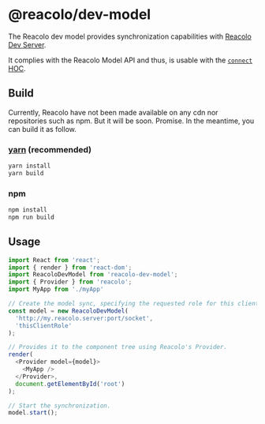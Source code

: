 # @reacolo/dev-model

The Reacolo dev model provides synchronization capabilities with [Reacolo Dev Server](../dev-server).

It complies with the Reacolo Model API and thus, is usable with the [`connect` HOC](../react/README.md#connect).

## Build

Currently, Reacolo have not been made available on any cdn nor repositories such as npm. But it will be soon. Promise.
In the meantime, you can build it as follow.

### [yarn](https://yarnpkg.com) (recommended)

```bash
yarn install
yarn build
```

### npm

```bash
npm install
npm run build
```

## Usage

```js
import React from 'react';
import { render } from 'react-dom';
import ReacoloDevModel from 'reacolo-dev-model';
import { Provider } from 'reacolo';
import MyApp from './myApp'

// Create the model sync, specifying the requested role for this client.
const model = new ReacoloDevModel(
  'http://my.reacolo.server:port/socket',
  'thisClientRole'
);

// Provides it to the component tree using Reacolo's Provider.
render(
  <Provider model={model}>
    <MyApp />
  </Provider>,
  document.getElementById('root')
);

// Start the synchronization.
model.start();
```
